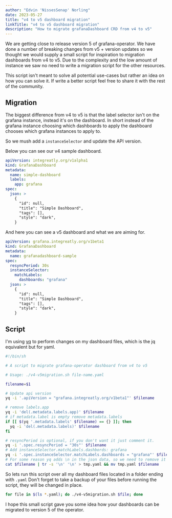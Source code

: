 ```yaml
---
author: "Edvin 'NissesSenap' Norling"
date: 2023-05-27
title: "v4 to v5 dashboard migration"
linkTitle: "v4 to v5 dashboard migration"
description: "How to migrate grafanaDashboard CRD from v4 to v5"
---
```


We are getting close to release version 5 of grafana-operator.
We have done a number of breaking changes from v5 + version updates so we thought we would supply a small script for inspiration to migration dashboards from v4 to v5.
Due to the complexity and the low amount of instance we saw no need to write a migration script for the other resources.

This script isn't meant to solve all potential use-cases but rather an idea on how you can solve it.
If write a better script feel free to share it with the rest of the community.

## Migration

The biggest difference from v4 to v5 is that the label selector isn't on the grafana instance, instead it's on the dashboard.
In short instead of the grafana instance choosing which dashboards to apply the dashboard chooses which grafana instances to apply to.

So we mush add a `instanceSelector` and update the API version.

Below you can see our v4 sample dashboard.

```yaml
apiVersion: integreatly.org/v1alpha1
kind: GrafanaDashboard
metadata:
  name: simple-dashboard
  labels:
    app: grafana
spec:
  json: >
    {
      "id": null,
      "title": "Simple Dashboard",
      "tags": [],
      "style": "dark",
    }
```

And here you can see a v5 dashboard and what we are aiming for.

```yaml
apiVersion: grafana.integreatly.org/v1beta1
kind: GrafanaDashboard
metadata:
  name: grafanadashboard-sample
spec:
  resyncPeriod: 30s
  instanceSelector:
    matchLabels:
      dashboards: "grafana"
  json: >
    {
      "id": null,
      "title": "Simple Dashboard",
      "tags": [],
      "style": "dark",
    }
```

## Script

I'm using [yq](https://github.com/mikefarah/yq) to perform changes on my dashboard files, which is the jq equivalent but for yaml.

```sh
#!/bin/sh

# A script to migrate grafana-operator dashboard from v4 to v5

# Usage: ./v4-v5migration.sh file-name.yaml

filename=$1

# Update api version
yq -i '.apiVersion = "grafana.integreatly.org/v1beta1"' $filename

# remove labels.app
yq -i 'del(.metadata.labels.app)' $filename
# if metadata.label is empty remove metadata.labels
if [[ $(yq '.metadata.labels' $filename) == {} ]]; then
  yq -i 'del(.metadata.labels)' $filename
fi

# resyncPeriod is optional, if you don't want it just comment it.
yq -i '.spec.resyncPeriod = "30s"' $filename
# Add instanceSelector.matchLabels.dashbords: grafana
yq -i '.spec.instanceSelector.matchLabels.dashboards = "grafana"' $filename
# For some reason yq adds \n in the json data, so we need to remove it
cat $filename | tr -s '\n' '\n' > tmp.yaml && mv tmp.yaml $filename
```

So lets run this script over all my dashboard files located in a folder ending with `.yaml`
Don't forget to take a backup of your files before running the script, they will be changed in place.

```bash
for file in $(ls *.yaml); do ./v4-v5migration.sh $file; done
```

I hope this small script gave you some idea how your dashboards can be migrated to version 5 of the operator.
